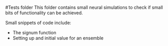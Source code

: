 #Tests folder
This folder contains small neural simulations to check if small bits of functionality can be achieved.

Small snippets of code include:

+   The signum function
+   Setting up and initial value for an ensemble